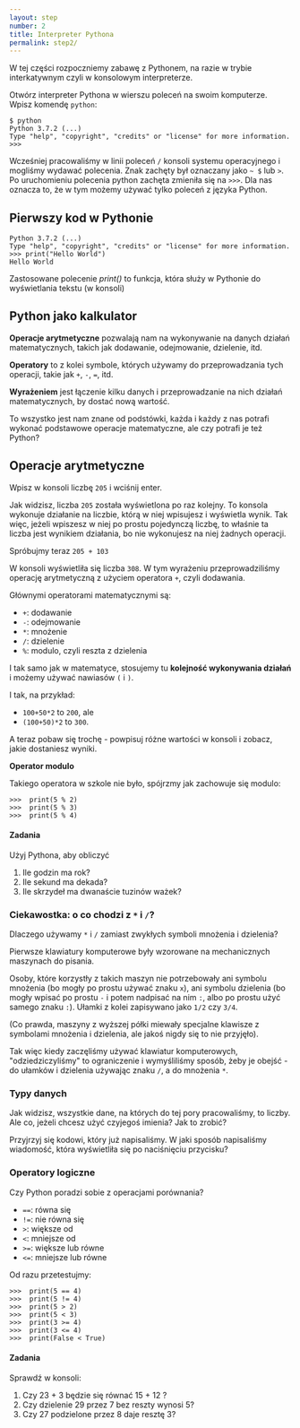 ```yaml
---
layout: step
number: 2
title: Interpreter Pythona
permalink: step2/
---
```


W tej części rozpoczniemy zabawę z Pythonem, na razie w trybie interkatywnym czyli w konsolowym interpreterze.

Otwórz interpreter Pythona w wierszu poleceń na swoim komputerze.
Wpisz komendę `python`:


```
$ python
Python 3.7.2 (...)
Type "help", "copyright", "credits" or "license" for more information.
>>>
```


Wcześniej pracowaliśmy w linii poleceń `/` konsoli systemu operacyjnego i mogliśmy wydawać polecenia. Znak zachęty był oznaczany jako `~ $` lub `>`. Po uruchomieniu polecenia python zachęta zmieniła się na `>>>`. Dla nas oznacza to, że w tym możemy używać tylko poleceń z języka Python.

## Pierwszy kod w Pythonie

```
Python 3.7.2 (...)
Type "help", "copyright", "credits" or "license" for more information.
>>> print("Hello World")
Hello World
```

Zastosowane polecenie *print()* to funkcja, która służy w Pythonie do wyświetlania tekstu (w konsoli)

## Python jako kalkulator

**Operacje arytmetyczne** pozwalają nam na wykonywanie na danych działań matematycznych, takich jak dodawanie, odejmowanie, dzielenie, itd.

**Operatory** to z kolei symbole, których używamy do przeprowadzania tych operacji, takie jak `+`, `-`, `=`, itd.

**Wyrażeniem** jest łączenie kilku danych i przeprowadzanie na nich działań matematycznych, by dostać nową wartość.

To wszystko jest nam znane od podstówki, każda i każdy z nas potrafi wykonać podstawowe operacje matematyczne, ale czy potrafi je też Python?

## Operacje arytmetyczne

Wpisz w konsoli liczbę `205` i wciśnij enter.

Jak widzisz, liczba `205` została wyświetlona po raz kolejny. To konsola wykonuje działanie na liczbie, którą w niej wpisujesz i wyświetla wynik. Tak więc, jeżeli wpiszesz w niej po prostu pojedynczą liczbę, to właśnie ta liczba jest wynikiem działania, bo nie wykonujesz na niej żadnych operacji.

Spróbujmy teraz `205 + 103`

W konsoli wyświetliła się liczba `308`. W tym wyrażeniu przeprowadziliśmy operację arytmetyczną z użyciem operatora `+`, czyli dodawania.

Głównymi operatorami matematycznymi są:

- `+`: dodawanie
- `-`: odejmowanie
- `*`: mnożenie
- `/`: dzielenie
- `%`: modulo, czyli reszta z dzielenia

I tak samo jak w matematyce, stosujemy tu **kolejność wykonywania działań** i możemy używać nawiasów `(` i `)`.

I tak, na przykład:

- `100+50*2` to `200`, ale
- `(100+50)*2` to `300`.

A teraz pobaw się trochę - powpisuj różne wartości w konsoli i zobacz, jakie dostaniesz wyniki.

**Operator modulo**

Takiego operatora w szkole nie było, spójrzmy jak zachowuje się modulo:

```
>>>  print(5 % 2)
>>>  print(5 % 3)
>>>  print(5 % 4)
```

#### Zadania

Użyj Pythona, aby obliczyć
1. Ile godzin ma rok?
2. Ile sekund ma dekada?
3. Ile skrzydeł ma dwanaście tuzinów ważek?

### Ciekawostka: o co chodzi z `*` i `/`?

Dlaczego używamy `*` i `/` zamiast zwykłych symboli mnożenia i dzielenia?

Pierwsze klawiatury komputerowe były wzorowane na mechanicznych maszynach do pisania.

Osoby, które korzystły z takich maszyn nie potrzebowały ani symbolu mnożenia (bo mogły po prostu używać znaku `x`), ani symbolu dzielenia (bo mogły wpisać po prostu `-` i potem nadpisać na nim `:`, albo po prostu użyć samego znaku `:`). Ułamki z kolei zapisywano jako `1/2` czy `3/4`.

(Co prawda, maszyny z wyższej półki miewały specjalne klawisze z symbolami mnożenia i dzielenia, ale jakoś nigdy się to nie przyjęło).

Tak więc kiedy zaczęliśmy używać klawiatur komputerowych, "odziedziczyliśmy" to ograniczenie i wymyśliliśmy sposób, żeby je obejść - do ułamków i dzielenia używając znaku `/`, a do mnożenia `*`.

### Typy danych

Jak widzisz, wszystkie dane, na których do tej pory pracowaliśmy, to liczby. Ale co, jeżeli chcesz użyć czyjegoś imienia? Jak to zrobić?

Przyjrzyj się kodowi, który już napisaliśmy. W jaki sposób napisaliśmy wiadomość, która wyświetliła się po naciśnięciu przycisku?

### Operatory logiczne

Czy Python poradzi sobie z operacjami porównania? 

- `==`:    równa się 
- `!=`:    nie równa się
- `>`:    większe od
- `<`:    mniejsze od
- `>=`:    większe lub równe
- `<=`:    mniejsze lub równe

Od razu przetestujmy: 

```
>>>  print(5 == 4)     
>>>  print(5 != 4)     
>>>  print(5 > 2)    
>>>  print(5 < 3)    
>>>  print(3 >= 4)     
>>>  print(3 <= 4)     
>>>  print(False < True)
```

#### Zadania
Sprawdź w konsoli:

1. Czy 23 + 3 będzie się równać 15  + 12 ?
2. Czy dzielenie 29 przez 7 bez reszty wynosi 5?
3. Czy 27 podzielone przez 8 daje resztę 3?

